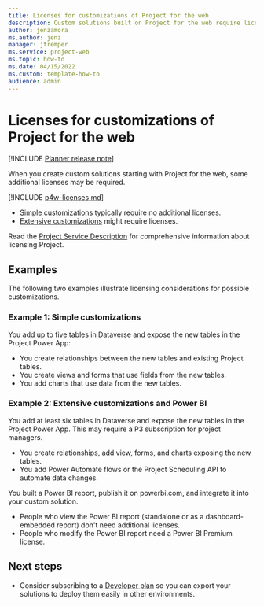 ```yaml
---
title: Licenses for customizations of Project for the web
description: Custom solutions built on Project for the web require licenses when used with the Project solution. Your custom solution itself should also have some kind of license, but you might want to make it as freely-available as possible to encourage others to build on your work.  
author: jenzamora
ms.author: jenz
manager: jtremper
ms.service: project-web
ms.topic: how-to
ms.date: 04/15/2022
ms.custom: template-how-to
audience: admin
---
```


# Licenses for customizations of Project for the web

[!INCLUDE [Planner release note](includes/p4w-alert-new-planner-rollout.md)]

When you create custom solutions starting with Project for the web, some additional licenses may be required.

[!INCLUDE [p4w-licenses.md](includes/p4w-licenses.md)]

- [Simple customizations](#example-1-simple-customizations) typically require no additional licenses.
- [Extensive customizations](#example-2-extensive-customizations-and-power-bi) might require licenses.

Read the [Project Service Description](/office365/servicedescriptions/project-online-service-description/project-online-service-description) for comprehensive information about licensing Project.

## Examples

The following two examples illustrate licensing considerations for possible customizations.

### Example 1: Simple customizations

You add up to five tables in Dataverse and expose the new tables in the Project Power App:

- You create relationships between the new tables and existing Project tables.
- You create views and forms that use fields from the new tables.
- You add charts that use data from the new tables.

### Example 2: Extensive customizations and Power BI

You add at least six tables in Dataverse and expose the new tables in the Project Power App. This may require a P3 subscription for project managers.

- You create relationships, add view, forms, and charts exposing the new tables.
- You add Power Automate flows or the Project Scheduling API to automate data changes.

You built a Power BI report, publish it on powerbi.com, and integrate it into your custom solution.

- People who view the Power BI report (standalone or as a dashboard-embedded report) don't need additional licenses.
- People who modify the Power BI report need a Power BI Premium license.

## Next steps

- Consider subscribing to a [Developer plan](/power-apps/maker/developer-plan) so you can export your solutions to deploy them easily in other environments.
